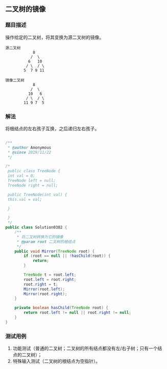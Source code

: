 ## 二叉树的镜像

### 题目描述
操作给定的二叉树，将其变换为源二叉树的镜像。

```
源二叉树 
    	    8
    	   /  \
    	  6   10
    	 / \  / \
    	5  7 9 11

镜像二叉树
    	    8
    	   /  \
    	  10   6
    	 / \  / \
    	11 9 7  5
```

### 解法
将根结点的左右孩子互换，之后递归左右孩子。

```java

/**
 * @author Anonymous
 * @since 2019/11/22
 */

/*
 public class TreeNode {
 int val = 0;
 TreeNode left = null;
 TreeNode right = null;

 public TreeNode(int val) {
 this.val = val;

 }

 }
 */
public class Solution0302 {
    /**
     * 将二叉树转换为它的镜像
     * @param root 二叉树的根结点
     */
    public void Mirror(TreeNode root) {
        if (root == null || !hasChild(root)) {
            return;
        }

        TreeNode t = root.left;
        root.left = root.right;
        root.right = t;
        Mirror(root.left);
        Mirror(root.right);
    }

    private boolean hasChild(TreeNode root) {
        return root.left != null || root.right != null;
    }
}
```

### 测试用例
1. 功能测试（普通的二叉树；二叉树的所有结点都没有左/右子树；只有一个结点的二叉树）；
2. 特殊输入测试（二叉树的根结点为空指针）。
